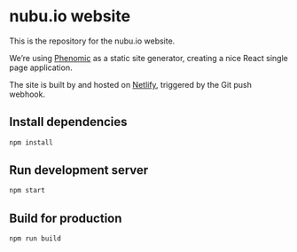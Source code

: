 # nubu.io website

This is the repository for the nubu.io website.

We’re using [Phenomic](https://github.com/MoOx/phenomic) as a static site generator, creating a nice React single page application.

The site is built by and hosted on [Netlify](https://netlify.com), triggered by the Git push webhook.

## Install dependencies

```sh
npm install
```

## Run development server

```sh
npm start
```

## Build for production

```sh
npm run build
```
